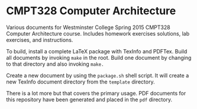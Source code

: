 CMPT328 Computer Architecture
=============================

Various documents for Westminster College Spring 2015 CMPT328 Computer
Architecture course. Includes homework exercises solutions, lab exercises, and
instructions.

To build, install a complete LaTeX package with TexInfo and PDFTex. Build
all documents by invoking ``make`` in the root. Build one document by changing
to that directory and also invoking ``make.``

Create a new document by using the ``package.sh`` shell script. It will create
a new TexInfo document directory from the ``template`` directory.

There is a lot more but that covers the primary usage. PDF documents for this
repository have been generated and placed in the ``pdf`` directory.
